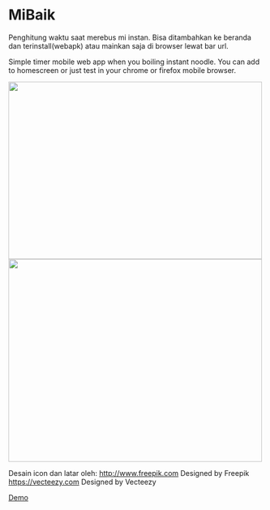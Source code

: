 # MiBaik
Penghitung waktu saat merebus mi instan. Bisa ditambahkan ke beranda dan terinstall(webapk) atau mainkan saja di browser lewat bar url.

Simple timer mobile web app when you boiling instant noodle.
You can add to homescreen or just test in your chrome or firefox mobile browser.

<img src="https://github.com/agiksyah/agiksyah.github.io/blob/master/images/portfolios/web/seduhmimu.png" width="500" height="350">

<img src="https://github.com/agiksyah/agiksyah.github.io/blob/master/images/portfolios/web/seduhmi.png" width="500" height="400">

Desain icon dan latar oleh:
http://www.freepik.com Designed by Freepik
https://vecteezy.com Designed by Vecteezy

<a href="https://rawcdn.githack.com/agiksyah/MiBaik/e5782840a868b1400a61f5a25db6dd13e2f95c96/www/index.html">Demo</a>

